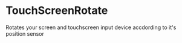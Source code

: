 # TouchScreenRotate
Rotates your screen and touchscreen input device accdording to it's position sensor
